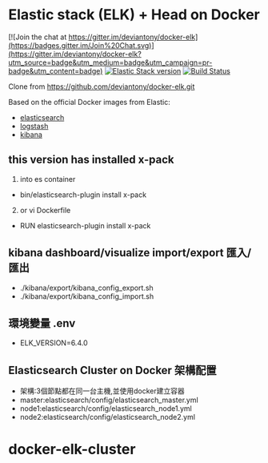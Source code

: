 # Elastic stack (ELK) + Head on Docker
[![Join the chat at https://gitter.im/deviantony/docker-elk](https://badges.gitter.im/Join%20Chat.svg)](https://gitter.im/deviantony/docker-elk?utm_source=badge&utm_medium=badge&utm_campaign=pr-badge&utm_content=badge)
[![Elastic Stack version](https://img.shields.io/badge/ELK-6.4.0-blue.svg?style=flat)](https://github.com/deviantony/docker-elk/issues/312)
[![Build Status](https://api.travis-ci.org/deviantony/docker-elk.svg?branch=master)](https://travis-ci.org/deviantony/docker-elk)

Clone from https://github.com/deviantony/docker-elk.git

Based on the official Docker images from Elastic:

* [elasticsearch](https://github.com/elastic/elasticsearch-docker)
* [logstash](https://github.com/elastic/logstash-docker)
* [kibana](https://github.com/elastic/kibana-docker)

## this version has installed x-pack
1. into es container 
+ bin/elasticsearch-plugin install x-pack
2. or vi Dockerfile 
+ RUN elasticsearch-plugin install x-pack

## kibana dashboard/visualize import/export 匯入/匯出
+ ./kibana/export/kibana_config_export.sh
+ ./kibana/export/kibana_config_import.sh

## 環境變量 .env
+ ELK_VERSION=6.4.0

## Elasticsearch Cluster on Docker 架構配置
+ 架構:3個節點都在同一台主機,並使用docker建立容器
+ master:elasticsearch/config/elasticsearch_master.yml
+ node1:elasticsearch/config/elasticsearch_node1.yml
+ node2:elasticsearch/config/elasticsearch_node2.yml
# docker-elk-cluster
